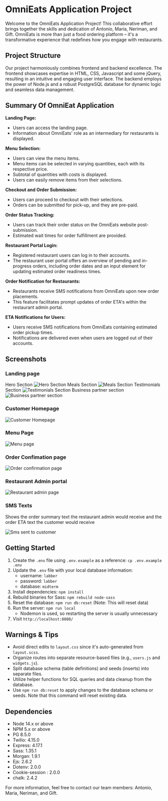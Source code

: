 # OmniEats Application Project

Welcome to the OmniEats Application Project! This collaborative effort brings together the skills and dedication of Antonio, Maria, Neriman, and Gift. OmniEats is more than just a food ordering platform – it's a transformative experience that redefines how you engage with restaurants.

## Project Structure

Our project harmoniously combines frontend and backend excellence. The frontend showcases expertise in HTML, CSS, Javascript and some jQuery, resulting in an intuitive and engaging user interface. The backend employs the power of Node.js and a robust PostgreSQL database for dynamic logic and seamless data management.

## Summary Of OmniEat Application

**Landing Page:**

- Users can access the landing page.
- Information about OmniEats' role as an intermediary for restaurants is displayed.

**Menu Selection:**

- Users can view the menu items.
- Menu items can be selected in varying quantities, each with its respective price.
- Subtotal of quantities with costs is displayed.
- Users can easily remove items from their selections.

**Checkout and Order Submission:**

- Users can proceed to checkout with their selections.
- Orders can be submitted for pick-up, and they are pre-paid.

**Order Status Tracking:**

- Users can track their order status on the OmniEats website post-submission.
- Estimated wait times for order fulfillment are provided.

**Restaurant Portal Login:**

- Registered restaurant users can log in to their accounts.
- The restaurant user portal offers an overview of pending and in-progress orders, including order dates and an input element for updating estimated order readiness times.

**Order Notification for Restaurants:**

- Restaurants receive SMS notifications from OmniEats upon new order placements.
- This feature facilitates prompt updates of order ETA's within the restaurant admin portal.

**ETA Notifications for Users:**

- Users receive SMS notifications from OmniEats containing estimated order pickup times.
- Notifications are delivered even when users are logged out of their accounts.

## Screenshots

### Landing page

Hero Section
![Hero Section]()
Meals Section
![Meals Section]()
Testimonials Section
![Testimonials Section ]()
Business partner section
![Business partner section]()

### Customer Homepage

![Customer Homepage]()

### Menu Page

![Menu page]()

### Order Confimation page

![Order confirmation page]()

### Restaurant Admin portal

![Restaurant admin page]()

### SMS Texts

Shows the order summary text the restaurant admin would receive and the order ETA text the customer would receive

![Sms sent to customer](https://github.com/ascotlan/food-ordering-app/assets/105958169/9a75535b-706a-4630-b58f-b0b34ffd132c)

## Getting Started

1. Create the `.env` file using `.env.example` as a reference: `cp .env.example .env`
2. Update the `.env` file with your local database information:
   - username: `labber`
   - password: `labber`
   - database: `midterm`
3. Install dependencies: `npm install`
4. Rebuild binaries for Sass: `npm rebuild node-sass`
5. Reset the database: `npm run db:reset` (Note: This will reset data)
6. Run the server: `npm run local`
   - Nodemon is used, so restarting the server is usually unnecessary
7. Visit `http://localhost:8080/`

## Warnings & Tips

- Avoid direct edits to `layout.css` since it's auto-generated from `layout.scss`.
- Organize routes into separate resource-based files (e.g., `users.js` and `widgets.js`).
- Split database schema (table definitions) and seeds (inserts) into separate files.
- Utilize helper functions for SQL queries and data cleanup from the database.
- Use `npm run db:reset` to apply changes to the database schema or seeds. Note that this command will reset existing data.

## Dependencies

- Node 14.x or above
- NPM 5.x or above
- PG 8.5.0
- Twilio: 4.15.0
- Express: 4.17.1
- Sass: 1.35.1
- Morgan: 1.9.1
- Ejs: 2.6.2
- Dotenv: 2.0.0
- Cookie-session : 2.0.0
- chalk: 2.4.2

For more information, feel free to contact our team members: Antonio, Maria, Neriman, and Gift.
